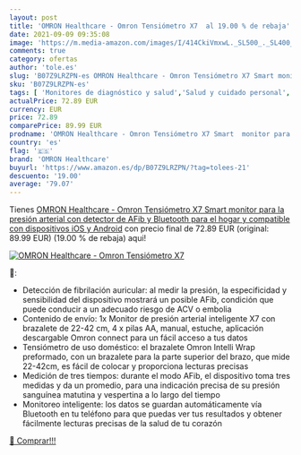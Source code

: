 ```yaml
---
layout: post
title: 'OMRON Healthcare - Omron Tensiómetro X7  al 19.00 % de rebaja'
date: 2021-09-09 09:35:08
image: 'https://m.media-amazon.com/images/I/414CkiVmxwL._SL500_._SL400_.jpg'
comments: true
category: ofertas
author: 'tole.es'
slug: 'B07Z9LRZPN-es OMRON Healthcare - Omron Tensiómetro X7 Smart monitor para...'
sku: 'B07Z9LRZPN-es'
tags: [ 'Monitores de diagnóstico y salud','Salud y cuidado personal','Suministros y equipamiento médico','Tensiómetros','Tensiómetros de brazo','Tensiómetros de brazo eléctricos','android','omron healthcare', ]
actualPrice: 72.89 EUR
currency: EUR
price: 72.89
comparePrice: 89.99 EUR
prodname: 'OMRON Healthcare - Omron Tensiómetro X7 Smart  monitor para la presión arterial con detector de AFib y Bluetooth  para el hogar y  compatible con dispositivos iOS y Android'
country: 'es'
flag: '🇪🇸'
brand: 'OMRON Healthcare'
buyurl: 'https://www.amazon.es/dp/B07Z9LRZPN/?tag=tolees-21'
descuento: '19.00'
average: '79.07'
---
```


Tienes [OMRON Healthcare - Omron Tensiómetro X7 Smart  monitor para la presión arterial con detector de AFib y Bluetooth  para el hogar y  compatible con dispositivos iOS y Android](https://www.amazon.es/dp/B07Z9LRZPN/?tag=tolees-21) con precio final de  72.89 EUR (original: 89.99 EUR) (19.00 %  de rebaja) aqui!

[![OMRON Healthcare - Omron Tensiómetro X7 ](https://m.media-amazon.com/images/I/414CkiVmxwL._SL500_._SL400_.jpg)](https://www.amazon.es/dp/B07Z9LRZPN/?tag=tolees-21)

🔎:

- Detección de fibrilación auricular: al medir la presión, la especificidad y sensibilidad del dispositivo mostrará un posible AFib, condición que puede conducir a un adecuado riesgo de ACV o embolia
- Contenido de envío: 1x Monitor de presión arterial inteligente X7 con brazalete de 22-42 cm, 4 x pilas AA, manual, estuche, aplicación descargable Omron connect para un fácil acceso a tus datos
- Tensiómetro de uso doméstico: el brazalete Omron Intelli Wrap preformado, con un brazalete para la parte superior del brazo, que mide 22-42cm, es fácil de colocar y proporciona lecturas precisas
- Medición de tres tiempos: durante el modo AFib, el dispositivo toma tres medidas y da un promedio, para una indicación precisa de su presión sanguínea matutina y vespertina a lo largo del tiempo
- Monitoreo inteligente: los datos se guardan automáticamente vía Bluetooth en tu teléfono para que puedas ver tus resultados y obtener fácilmente lecturas precisas de la salud de tu corazón

[🛒 Comprar!!!](https://www.amazon.es/dp/B07Z9LRZPN/?tag=tolees-21)
